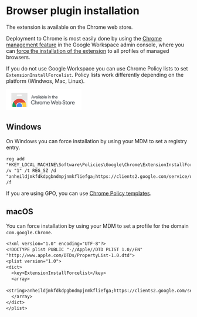 # Browser plugin installation
The extension is available on the Chrome web store.

Deployment to Chrome is most easily done by using the [Chrome management feature](https://admin.google.com/ac/chrome/apps/user) in the Google Workspace admin console, where you can [force the installation of the extension](https://support.google.com/chrome/a/answer/6306504?hl=en) to all profiles of managed browsers.

If you do not use Google Workspace you can use Chrome Policy lists to set `ExtensionInstallForcelist`. Policy lists work differently depending on the platform (Windwos, Mac, Linux).

<div align="left">
  <a href="https://chromewebstore.google.com/detail/citadel-browser-agent/anheildjmkfdkdpgbndmpjnmkfliefga">
    <img alt="Citadel logo" src="/doc/chrome%20web%20store.png">
  </a>
</div>

## Windows
On Windows you can force installation by using your MDM to set a registry entry.
```
reg add "HKEY_LOCAL_MACHINE\Software\Policies\Google\Chrome\ExtensionInstallForcelist" /v "1" /t REG_SZ /d "anheildjmkfdkdpgbndmpjnmkfliefga;https://clients2.google.com/service/update2/crx" /f
```

If you are using GPO, you can use [Chrome Policy templates](https://support.google.com/chrome/a/answer/187202?hl=en).

## macOS
You can force installation by using your MDM to set a profile for the domain `com.google.Chrome`.
```
<?xml version="1.0" encoding="UTF-8"?>
<!DOCTYPE plist PUBLIC "-//Apple//DTD PLIST 1.0//EN" "http://www.apple.com/DTDs/PropertyList-1.0.dtd">
<plist version="1.0">
<dict>
  <key>ExtensionInstallForcelist</key>
  <array>
    <string>anheildjmkfdkdpgbndmpjnmkfliefga;https://clients2.google.com/service/update2/crx</string>
  </array>
</dict>
</plist>
```

